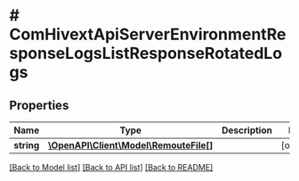 # # ComHivextApiServerEnvironmentResponseLogsListResponseRotatedLogs

## Properties

Name | Type | Description | Notes
------------ | ------------- | ------------- | -------------
**string** | [**\OpenAPI\Client\Model\RemouteFile[]**](RemouteFile.md) |  | [optional]

[[Back to Model list]](../../README.md#models) [[Back to API list]](../../README.md#endpoints) [[Back to README]](../../README.md)
